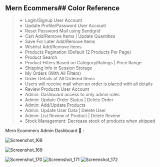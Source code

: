 
## Mern Ecommers## Color Reference


> - Login/Signup User Account
> - Update Profile/Password User Account
> - Reset Password Mail using Sendgrid
> - Cart Add/Remove Items | Update Quantities
> - Save For Later Add/Remove Items
> - Wishlist Add/Remove Items
> - Products Pagination (Default 12 Products Per Page)
> - Product Search
> - Product Filters Based on Category/Ratings | Price Range
> - Shipping Info in Session Storage
> - My Orders (With All Filters)
> - Order Details of All Ordered Items
> - Users will receive mail when an order is placed with all details
> - Review Products User Account
> - Admin: Dashboard access to only admin roles
> - Admin: Update Order Status | Delete Order
> - Admin: Add/Update Products
> - Admin: Update User Data | Delete User
> - Admin: List Review of Product | Delete Review
> - Stock Management: Decrease stock of products when shipped

Mern Ecommers Admin Dashboard 🙈 :


![Screenshot_168](https://user-images.githubusercontent.com/76893448/168980327-ca516634-10e2-4eb0-b67a-a4859f623f6b.png)

![Screenshot_169](https://user-images.githubusercontent.com/76893448/168980624-e8d71eed-27e9-4372-97ef-f5ac59ab19d9.png)

![Screenshot_170](https://user-images.githubusercontent.com/76893448/168980984-cc034b53-c98e-43b1-9ae0-cf4356d184c0.png)
![Screenshot_171](https://user-images.githubusercontent.com/76893448/168981091-31b4196f-f973-47e2-abda-f007b53c0db6.png)
![Screenshot_172](https://user-images.githubusercontent.com/76893448/168981134-9e78609c-4dcc-4813-acd9-08b6e1562a38.png)


